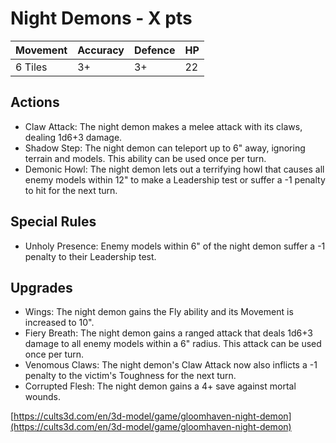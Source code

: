 # Night Demons  - X pts

|Movement | Accuracy | Defence | HP |
| ------ | ------ | ------ | ------ |
| 6 Tiles | 3+ | 3+ | 22 |

## Actions
- Claw Attack: The night demon makes a melee attack with its claws, dealing 1d6+3 damage.
- Shadow Step: The night demon can teleport up to 6" away, ignoring terrain and models. This ability can be used once per turn.
- Demonic Howl: The night demon lets out a terrifying howl that causes all enemy models within 12" to make a Leadership test or suffer a -1 penalty to hit for the next turn.

## Special Rules
- Unholy Presence: Enemy models within 6" of the night demon suffer a -1 penalty to their Leadership test.

## Upgrades
- Wings: The night demon gains the Fly ability and its Movement is increased to 10".
- Fiery Breath: The night demon gains a ranged attack that deals 1d6+3 damage to all enemy models within a 6" radius. This attack can be used once per turn.
- Venomous Claws: The night demon's Claw Attack now also inflicts a -1 penalty to the victim's Toughness for the next turn.
- Corrupted Flesh: The night demon gains a 4+ save against mortal wounds.

[https://cults3d.com/en/3d-model/game/gloomhaven-night-demon](https://cults3d.com/en/3d-model/game/gloomhaven-night-demon)
